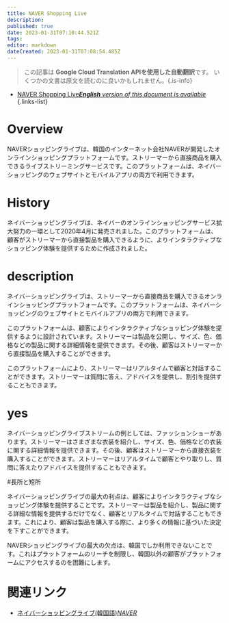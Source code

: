 ```yaml
---
title: NAVER Shopping Live
description: 
published: true
date: 2023-01-31T07:10:44.521Z
tags: 
editor: markdown
dateCreated: 2023-01-31T07:08:54.485Z
---
```


> この記事は **Google Cloud Translation APIを使用した自動翻訳**です。
いくつかの文書は原文を読むのに良いかもしれません。{.is-info}
- [NAVER Shopping Live***English** version of this document is available*](/en/Knowledge-base/Dictionary/naver-shopping-live)
{.links-list}


# Overview

NAVERショッピングライブは、韓国のインターネット会社NAVERが開発したオンラインショッピングプラットフォームです。ストリーマーから直接商品を購入できるライブストリーミングサービスです。このプラットフォームは、ネイバーショッピングのウェブサイトとモバイルアプリの両方で利用できます。

# History

ネイバーショッピングライブは、ネイバーのオンラインショッピングサービス拡大努力の一環として2020年4月に発売されました。このプラットフォームは、顧客がストリーマーから直接製品を購入できるように、よりインタラクティブなショッピング体験を提供するために作成されました。

# description

ネイバーショッピングライブは、ストリーマーから直接商品を購入できるオンラインショッピングプラットフォームです。このプラットフォームは、ネイバーショッピングのウェブサイトとモバイルアプリの両方で利用できます。

このプラットフォームは、顧客によりインタラクティブなショッピング体験を提供するように設計されています。ストリーマーは製品を公開し、サイズ、色、価格などの製品に関する詳細情報を提供できます。その後、顧客はストリーマーから直接製品を購入することができます。

このプラットフォームにより、ストリーマーはリアルタイムで顧客と対話することができます。ストリーマーは質問に答え、アドバイスを提供し、割引を提供することもできます。

# yes

ネイバーショッピングライブストリームの例としては、ファッションショーがあります。ストリーマーはさまざまな衣装を紹介し、サイズ、色、価格などの衣装に関する詳細情報を提供できます。その後、顧客はストリーマーから直接衣装を購入することができます。ストリーマーはリアルタイムで顧客とやり取りし、質問に答えたりアドバイスを提供することもできます。

#長所と短所

ネイバーショッピングライブの最大の利点は、顧客によりインタラクティブなショッピング体験を提供することです。ストリーマーは製品を紹介し、製品に関する詳細な情報を提供するだけでなく、顧客とリアルタイムで対話することもできます。これにより、顧客は製品を購入する際に、より多くの情報に基づいた決定を下すことができます。

NAVERショッピングライブの最大の欠点は、韓国でしか利用できないことです。これはプラットフォームのリーチを制限し、韓国以外の顧客がプラットフォームにアクセスするのを困難にします。

# 関連リンク

- [ネイバーショッピングライブ(韓国語)*NAVER*](https://shoppinglive.naver.com)
